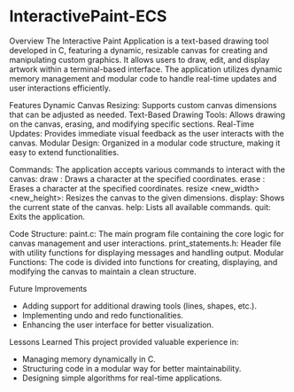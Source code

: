 # InteractivePaint-ECS

Overview
The Interactive Paint Application is a text-based drawing tool developed in C, featuring a dynamic, resizable canvas for creating and manipulating custom graphics. It allows users to draw, edit, and display artwork within a terminal-based interface. The application utilizes dynamic memory management and modular code to handle real-time updates and user interactions efficiently.

Features
Dynamic Canvas Resizing: Supports custom canvas dimensions that can be adjusted as needed.
Text-Based Drawing Tools: Allows drawing on the canvas, erasing, and modifying specific sections.
Real-Time Updates: Provides immediate visual feedback as the user interacts with the canvas.
Modular Design: Organized in a modular code structure, making it easy to extend functionalities.

Commands:
The application accepts various commands to interact with the canvas:
draw <x> <y>: Draws a character at the specified coordinates.
erase <x> <y>: Erases a character at the specified coordinates.
resize <new_width> <new_height>: Resizes the canvas to the given dimensions.
display: Shows the current state of the canvas.
help: Lists all available commands.
quit: Exits the application.

Code Structure:
paint.c: The main program file containing the core logic for canvas management and user interactions.
print_statements.h: Header file with utility functions for displaying messages and handling output.
Modular Functions: The code is divided into functions for creating, displaying, and modifying the canvas to maintain a clean structure.

Future Improvements
- Adding support for additional drawing tools (lines, shapes, etc.).
- Implementing undo and redo functionalities.
- Enhancing the user interface for better visualization.

Lessons Learned
This project provided valuable experience in:
- Managing memory dynamically in C.
- Structuring code in a modular way for better maintainability.
- Designing simple algorithms for real-time applications.
